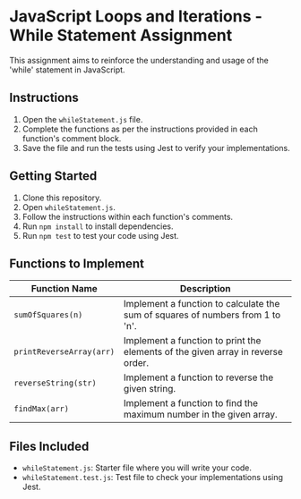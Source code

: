 # JavaScript Loops and Iterations - While Statement Assignment

This assignment aims to reinforce the understanding and usage of the 'while' statement in JavaScript.

## Instructions

1. Open the `whileStatement.js` file.
2. Complete the functions as per the instructions provided in each function's comment block.
3. Save the file and run the tests using Jest to verify your implementations.

## Getting Started

1. Clone this repository.
2. Open `whileStatement.js`.
3. Follow the instructions within each function's comments.
4. Run `npm install` to install dependencies.
5. Run `npm test` to test your code using Jest.

## Functions to Implement

| Function Name                  | Description                                                                            |
|--------------------------------|----------------------------------------------------------------------------------------|
| `sumOfSquares(n)`              | Implement a function to calculate the sum of squares of numbers from 1 to 'n'.          |
| `printReverseArray(arr)`       | Implement a function to print the elements of the given array in reverse order.         |
| `reverseString(str)`           | Implement a function to reverse the given string.                                       |
| `findMax(arr)`                 | Implement a function to find the maximum number in the given array.                      |

## Files Included

- `whileStatement.js`: Starter file where you will write your code.
- `whileStatement.test.js`: Test file to check your implementations using Jest.
